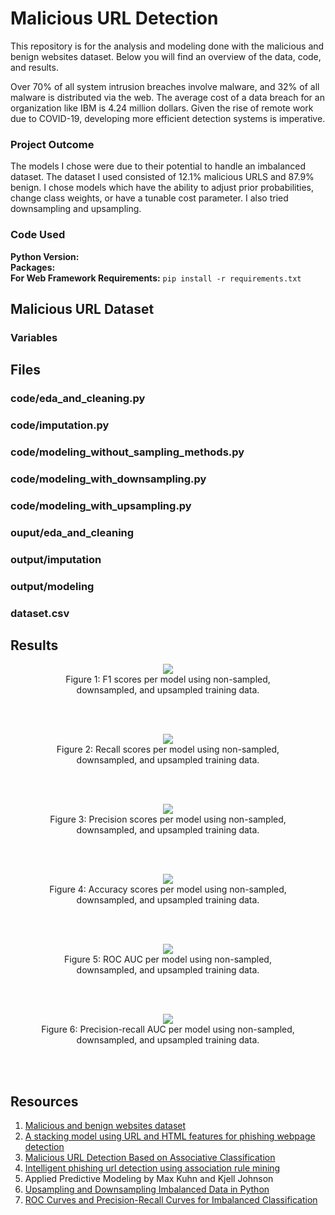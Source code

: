 # Malicious URL Detection

This repository is for the analysis and modeling done with the malicious and benign websites dataset. Below you will find an overview of the data, code, and results.

Over 70% of all system intrusion breaches involve malware, and 32% of all malware is distributed via the web. The average cost of a data breach for an organization like IBM is 4.24 million dollars. Given the rise of remote work due to COVID-19, developing more efficient detection systems is imperative.

### Project Outcome

The models I chose were due to their potential to handle an imbalanced dataset. The dataset I used consisted of 12.1% malicious URLS and 87.9% benign. I chose models which have the ability to adjust prior probabilities, change class weights, or have a tunable cost parameter. I also tried downsampling and upsampling.

### Code Used 

**Python Version:** <br />
**Packages:** <br />
**For Web Framework Requirements:**  ```pip install -r requirements.txt```  

## Malicious URL Dataset

### Variables

## Files

### code/eda_and_cleaning.py

### code/imputation.py

### code/modeling_without_sampling_methods.py

### code/modeling_with_downsampling.py

### code/modeling_with_upsampling.py

### ouput/eda_and_cleaning

### output/imputation

### output/modeling

### dataset.csv

## Results

<div align="center">
<figure>
<img src="output/modeling/model_comparison/stripplot_model_F1.jpg"><br/>
  <figcaption>Figure 1: F1 scores per model using non-sampled, downsampled, and upsampled training data.</figcaption>
</figure>
<br/><br/>
</div>

<div align="center">
<figure>
<img src="output/modeling/model_comparison/stripplot_model_Recall.jpg"><br/>
  <figcaption>Figure 2: Recall scores per model using non-sampled, downsampled, and upsampled training data.</figcaption>
</figure>
<br/><br/>
</div>

<div align="center">
<figure>
<img src="output/modeling/model_comparison/stripplot_model_Precision.jpg"><br/>
  <figcaption>Figure 3: Precision scores per model using non-sampled, downsampled, and upsampled training data.</figcaption>
</figure>
<br/><br/>
</div>


<div align="center">
<figure>
<img src="output/modeling/model_comparison/stripplot_model_Accuracy.jpg"><br/>
  <figcaption>Figure 4: Accuracy scores per model using non-sampled, downsampled, and upsampled training data.</figcaption>
</figure>
<br/><br/>
</div>

<div align="center">
<figure>
<img src="output/modeling/model_comparison/stripplot_model_ROC AUC.jpg"><br/>
  <figcaption>Figure 5: ROC AUC per model using non-sampled, downsampled, and upsampled training data.</figcaption>
</figure>
<br/><br/>
</div>

<div align="center">
<figure>
<img src="output/modeling/model_comparison/stripplot_model_Precision-Recall AUC.jpg"><br/>
  <figcaption>Figure 6: Precision-recall AUC per model using non-sampled, downsampled, and upsampled training data.</figcaption>
</figure>
<br/><br/>
</div>

## Resources

1. [Malicious and benign websites dataset](https://www.kaggle.com/datasets/xwolf12/malicious-and-benign-websites)
2. [A stacking model using URL and HTML features for phishing webpage detection](https://www.sciencedirect.com/science/article/abs/pii/S0167739X1830503X)
3. [Malicious URL Detection Based on Associative Classification](https://www.ncbi.nlm.nih.gov/pmc/articles/PMC7911559/)
4. [Intelligent phishing url detection using association rule mining](https://hcis-journal.springeropen.com/articles/10.1186/s13673-016-0064-3#:~:text=(4)-,Association%20rule%20mining%20to%20detect%20phishing%20URL,when%20a%20user%20accesses%20it.)
5. Applied Predictive Modeling by Max Kuhn and Kjell Johnson
6. [Upsampling and Downsampling Imbalanced Data in Python](https://wellsr.com/python/upsampling-and-downsampling-imbalanced-data-in-python/)
7. [ROC Curves and Precision-Recall Curves for Imbalanced Classification](https://machinelearningmastery.com/roc-curves-and-precision-recall-curves-for-imbalanced-classification/)
